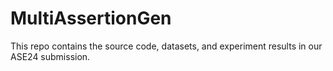 # MultiAssertionGen
This repo contains the source code, datasets, and experiment results in our ASE24 submission.
